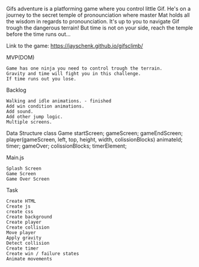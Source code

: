Gifs adventure is a platforming game where you control little Gif. He's on a journey to the secret temple of pronounciation where master Mat holds all the wisdom in regards to pronounciation. It's up to you to navigate Gif trough the dangerous terrain! But time is not on your side, reach the temple before the time runs out...

Link to the game: https://jayschenk.github.io/gifsclimb/

MVP(DOM)

    Game has one ninja you need to control trough the terrain.
    Gravity and time will fight you in this challenge.
    If time runs out you lose.

Backlog

    Walking and idle animations. - finished
    Add win condition animations.
    Add sound.
    Add other jump logic.
    Multiple screens.

Data Structure
 class Game
    startScreen;
    gameScreen;
    gameEndScreen;
    player(gameScreen, left, top, height, width, colissionBlocks)
    animateId;
    timer;
    gameOver;
    colissionBlocks;
    timerElement;

Main.js

    Splash Screen
    Game Screen
    Game Over Screen

Task

    Create HTML
    Create js
    create css
    Create background
    Create player
    Create collision
    Move player
    Apply gravity
    Detect collision
    Create timer
    Create win / failure states
    Animate movements

